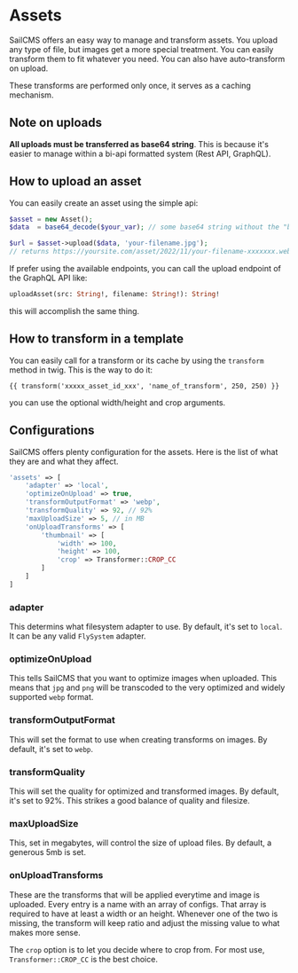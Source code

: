 # Assets

SailCMS offers an easy way to manage and transform assets. You upload any type of file, but images get a more special
treatment. You can easily transform them to fit whatever you need. You can also have auto-transform on upload.

These transforms are performed only once, it serves as a caching mechanism.

## Note on uploads
__All uploads must be transferred as base64 string__. This is because it's easier to manage within a bi-api formatted system
(Rest API, GraphQL).

## How to upload an asset

You can easily create an asset using the simple api:

```php
$asset = new Asset();
$data  = base64_decode($your_var); // some base64 string without the "base64," part

$url = $asset->upload($data, 'your-filename.jpg');
// returns https://yoursite.com/asset/2022/11/your-filename-xxxxxxx.webp
```

If prefer using the available endpoints, you can call the upload endpoint of the GraphQL API like:

```graphql
uploadAsset(src: String!, filename: String!): String!
```
this will accomplish the same thing.

## How to transform in a template

You can easily call for a transform or its cache by using the `transform` method in twig. This is the way to do it:

```twig
{{ transform('xxxxx_asset_id_xxx', 'name_of_transform', 250, 250) }}
```

you can use the optional width/height and crop arguments.

## Configurations

SailCMS offers plenty configuration for the assets. Here is the list of what they are and what they affect.

```php
'assets' => [
    'adapter' => 'local',
    'optimizeOnUpload' => true,
    'transformOutputFormat' => 'webp',
    'transformQuality' => 92, // 92%
    'maxUploadSize' => 5, // in MB
    'onUploadTransforms' => [
        'thumbnail' => [
            'width' => 100, 
            'height' => 100, 
            'crop' => Transformer::CROP_CC
        ]
    ]
]
```

### adapter

This determins what filesystem adapter to use. By default, it's set to `local`. It can be any valid `FlySystem` adapter.

### optimizeOnUpload

This tells SailCMS that you want to optimize images when uploaded. This means that `jpg` and `png` will be transcoded to the
very optimized and widely supported `webp` format.

### transformOutputFormat

This will set the format to use when creating transforms on images. By default, it's set to `webp`.

### transformQuality

This will set the quality for optimized and transformed images. By default, it's set to 92%. This strikes a good balance
of quality and filesize.

### maxUploadSize

This, set in megabytes, will control the size of upload files. By default, a generous 5mb is set.

### onUploadTransforms

These are the transforms that will be applied everytime and image is uploaded. Every entry is a name with an array of 
configs. That array is required to have at least a width or an height. Whenever one of the two is missing, the transform
will keep ratio and adjust the missing value to what makes more sense.

The `crop` option is to let you decide where to crop from. For most use, `Transformer::CROP_CC` is the best choice.